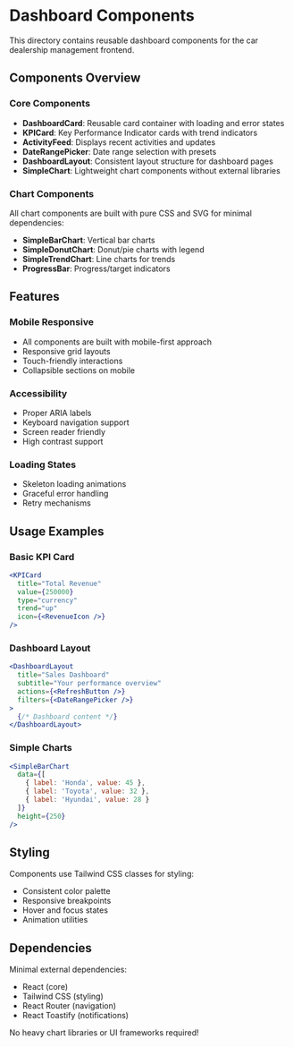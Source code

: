 # Dashboard Components

This directory contains reusable dashboard components for the car dealership management frontend.

## Components Overview

### Core Components

- **DashboardCard**: Reusable card container with loading and error states
- **KPICard**: Key Performance Indicator cards with trend indicators
- **ActivityFeed**: Displays recent activities and updates
- **DateRangePicker**: Date range selection with presets
- **DashboardLayout**: Consistent layout structure for dashboard pages
- **SimpleChart**: Lightweight chart components without external libraries

### Chart Components

All chart components are built with pure CSS and SVG for minimal dependencies:

- **SimpleBarChart**: Vertical bar charts
- **SimpleDonutChart**: Donut/pie charts with legend
- **SimpleTrendChart**: Line charts for trends
- **ProgressBar**: Progress/target indicators

## Features

### Mobile Responsive
- All components are built with mobile-first approach
- Responsive grid layouts
- Touch-friendly interactions
- Collapsible sections on mobile

### Accessibility
- Proper ARIA labels
- Keyboard navigation support
- Screen reader friendly
- High contrast support

### Loading States
- Skeleton loading animations
- Graceful error handling
- Retry mechanisms

## Usage Examples

### Basic KPI Card
```jsx
<KPICard
  title="Total Revenue"
  value={250000}
  type="currency"
  trend="up"
  icon={<RevenueIcon />}
/>
```

### Dashboard Layout
```jsx
<DashboardLayout
  title="Sales Dashboard"
  subtitle="Your performance overview"
  actions={<RefreshButton />}
  filters={<DateRangePicker />}
>
  {/* Dashboard content */}
</DashboardLayout>
```

### Simple Charts
```jsx
<SimpleBarChart
  data={[
    { label: 'Honda', value: 45 },
    { label: 'Toyota', value: 32 },
    { label: 'Hyundai', value: 28 }
  ]}
  height={250}
/>
```

## Styling

Components use Tailwind CSS classes for styling:
- Consistent color palette
- Responsive breakpoints
- Hover and focus states
- Animation utilities

## Dependencies

Minimal external dependencies:
- React (core)
- Tailwind CSS (styling)
- React Router (navigation)
- React Toastify (notifications)

No heavy chart libraries or UI frameworks required!